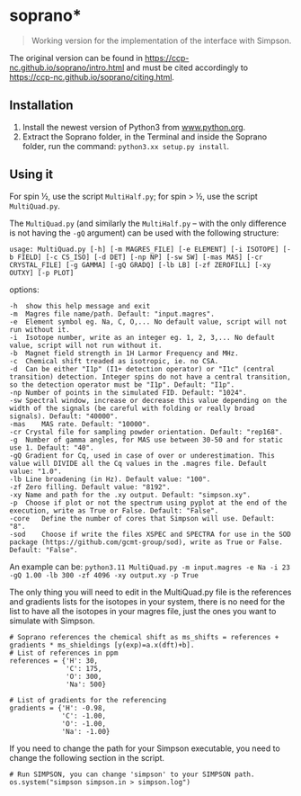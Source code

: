 # soprano* 
> Working version for the implementation of the interface with Simpson.

The original version can be found in https://ccp-nc.github.io/soprano/intro.html and must be cited accordingly to https://ccp-nc.github.io/soprano/citing.html.



## Installation
1. Install the newest version of Python3 from www.python.org.
2. Extract the Soprano folder, in the Terminal and inside the Soprano folder, run the command: `python3.xx setup.py install`.

## Using it

For spin ½, use the script `MultiHalf.py`; for spin > ½, use the script `MultiQuad.py`.

The `MultiQuad.py` (and similarly the `MultiHalf.py` – with the only difference is not having the `-gQ` argument) can be used with the following structure: 

```
usage: MultiQuad.py [-h] [-m MAGRES_FILE] [-e ELEMENT] [-i ISOTOPE] [-b FIELD] [-c CS_ISO] [-d DET] [-np NP] [-sw SW] [-mas MAS] [-cr CRYSTAL_FILE] [-g GAMMA] [-gQ GRADQ] [-lb LB] [-zf ZEROFILL] [-xy OUTXY] [-p PLOT]
```
options:
```
-h	show this help message and exit
-m	Magres file name/path. Default: "input.magres".
-e	Element symbol eg. Na, C, O,... No default value, script will not run without it.
-i	Isotope number, write as an integer eg. 1, 2, 3,... No default value, script will not run without it.
-b	Magnet field strength in 1H Larmor Frequency and MHz.
-c	Chemical shift treaded as isotropic, ie. no CSA.
-d	Can be either "I1p" (I1+ detection operator) or "I1c" (central transition) detection. Integer spins do not have a central transition, so the detection operator must be "I1p". Default: "I1p".
-np	Number of points in the simulated FID. Default: "1024".
-sw	Spectral window, increase or decrease this value depending on the width of the signals (be careful with folding or really broad signals). Default: "40000".
-mas	MAS rate. Default: "10000".
-cr	Crystal file for sampling powder orientation. Default: "rep168".
-g	Number of gamma angles, for MAS use between 30-50 and for static use 1. Default: "40".
-gQ	Gradient for Cq, used in case of over or underestimation. This value will DIVIDE all the Cq values in the .magres file. Default value: "1.0".
-lb	Line broadening (in Hz). Default value: "100".
-zf	Zero filling. Default value: "8192".
-xy	Name and path for the .xy output. Default: "simpson.xy".
-p	Choose if plot or not the spectrum using pyplot at the end of the execution, write as True or False. Default: "False".
-core   Define the number of cores that Simpson will use. Default: "8".
-sod    Choose if write the files XSPEC and SPECTRA for use in the SOD package (https://github.com/gcmt-group/sod), write as True or False. Default: "False".
```

An example can be:
`python3.11 MultiQuad.py -m input.magres -e Na -i 23 -gQ 1.00 -lb 300 -zf 4096 -xy output.xy -p True`

The only thing you will need to edit in the MultiQuad.py file is the references and gradients lists for the isotopes in your system, there is no need for the list to have all the isotopes in your magres file, just the ones you want to simulate with Simpson.

``` 
# Soprano references the chemical shift as ms_shifts = references + gradients * ms_shieldings [y(exp)=a.x(dft)+b].
# List of references in ppm
references = {'H': 30,
              'C': 175,
              'O': 300,
              'Na': 500}

# List of gradients for the referencing
gradients = {'H': -0.98,
             'C': -1.00,
             'O': -1.00,
             'Na': -1.00}
```

If you need to change the path for your Simpson executable, you need to change the following section in the script.
```
# Run SIMPSON, you can change 'simpson' to your SIMPSON path.
os.system("simpson simpson.in > simpson.log")
```
